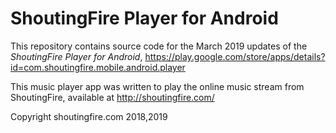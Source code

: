 # ShoutingFire Player for Android

This repository contains source code for the March 2019 updates of the *ShoutingFire Player for Android*, https://play.google.com/store/apps/details?id=com.shoutingfire.mobile.android.player

This music player app was written to play the online music stream from ShoutingFire, available at http://shoutingfire.com/

Copyright shoutingfire.com 2018,2019
